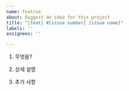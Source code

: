```yaml
---
name: featrue
about: Suggest an idea for this project
title: "[feat] #[issue number] [issue name]"
labels: ''
assignees: ''

---
```


1. 무엇을?

2. 상세 설명

3. 추가 사항
